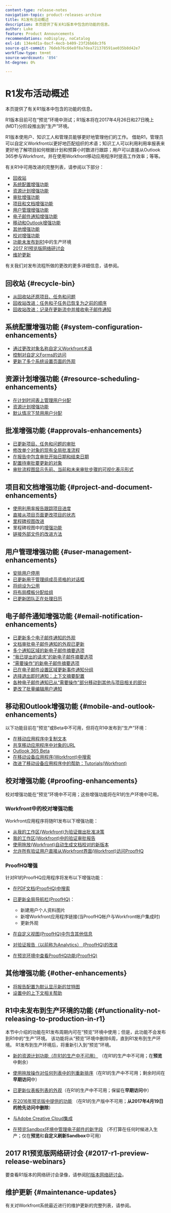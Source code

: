 ```yaml
---
content-type: release-notes
navigation-topic: product-releases-archive
title: R1发布活动概述
description: 本页提供了有关R1版本中包含的功能的信息。
author: Luke
feature: Product Announcements
recommendations: noDisplay, noCatalog
exl-id: 134e4d1a-0acf-4ecb-b409-23f26b68c3f6
source-git-commit: 76deb76c66e8f8a7dea721378591ae035b8d42e7
workflow-type: tm+mt
source-wordcount: '894'
ht-degree: 0%

---
```


# R1发布活动概述

本页提供了有关R1版本中包含的功能的信息。 

R1版本目前可在“预览”环境中测试；R1版本将在2017年4月26日和27日晚上(MDT)分阶段推出到“生产”环境。

R1版本使用户、知识工人和管理员能够更好地管理他们的工作。 借助R1，管理员可以自定义Workfront以更好地匹配组织的术语；知识工人可以利用利用率报表来更好地了解项目如何根据计划和预算小时数进行跟踪；用户可以直接从Outlook 365参与Workfront，并在使用Workfront移动应用程序时提高工作效率；等等。

有关R1中可用改进的完整列表，请参阅以下部分：

* [回收站](#recycle-bin)
* [系统配置增强功能](#system-configuration-enhancements)
* [资源计划增强功能](#resource-scheduling-enhancements)
* [审批增强功能](#approvals-enhancements)
* [项目和文档增强功能](#project-and-document-enhancements)
* [用户管理增强功能](#user-management-enhancements)
* [电子邮件通知增强功能](#email-notification-enhancements)
* [移动和Outlook增强功能](#mobile-and-outlook-enhancements)
* [其他增强功能](#other-enhancements)
* [校对增强功能](#proofing-enhancements)
* [功能未发布到R1](#functionality-not-releasing-to-production-in-r1)中的生产环境
* [2017 R1预览版网络研讨会](#2017-r1-preview-release-webinars)
* [维护更新](#maintenance-updates)

有关我们对发布流程所做的更改的更多详细信息，请参阅。

## 回收站 {#recycle-bin}

* [从回收站还原项目、任务和问题](../../../../product-announcements/product-releases/quarterly-release-archive/r1-release-activity/r1-peview-1-and-2.md#restore-projects-tasks-and-issues-with-recycle-bin)
* [回收站改进：任务和子任务已恢复为之前的顺序](../../../../product-announcements/product-releases/quarterly-release-archive/r1-release-activity/r1-preview-5.md#recycle-bin-improvement-tasks-and-subtasks-are-restored-to-their-previous-order)
* [回收站改进：记录在更新流中并接收电子邮件通知](../../../../product-announcements/product-releases/quarterly-release-archive/r1-release-activity/r1-preview-4.md#enhancements-when-restoring-objects)

## 系统配置增强功能 {#system-configuration-enhancements}

* [通过更改对象名称自定义Workfront术语](../../../../product-announcements/product-releases/quarterly-release-archive/r1-release-activity/r1-preview-3.md#customizing-workfront-terminology-by-changing-object-names)
* [控制对自定义Forms的访问](../../../../product-announcements/product-releases/quarterly-release-archive/r1-release-activity/available-in-preview-in-2016.md#control-access-to-custom-forms)
* [更新了多个系统设置页面的外观](../../../../product-announcements/product-releases/quarterly-release-archive/r1-release-activity/r1-preview-5.md#updated-look-and-feel-of-several-system-setup-pages)

## 资源计划增强功能 {#resource-scheduling-enhancements}

* [在计划时间表上管理用户分配](../../../../product-announcements/product-releases/quarterly-release-archive/r1-release-activity/available-in-preview-in-2016.md#manage-user-allocations-on-the-scheduling-timeline)
* [资源计划增强功能](../../../../product-announcements/product-releases/quarterly-release-archive/r1-release-activity/r1-preview-3.md#resource-scheduling-enhancements)
* [默认情况下禁用用户分配](../../../../product-announcements/product-releases/quarterly-release-archive/r1-release-activity/available-in-preview-in-2016.md#user-allocations-are-disabled-by-default)

## 批准增强功能 {#approvals-enhancements}

* [已更新项目、任务和问题的审批](../../../../product-announcements/product-releases/quarterly-release-archive/r1-release-activity/r1-preview-4.md#update-project-task-and-issue-approval)
* [修改单个对象的现有全局批准流程](../../../../product-announcements/product-releases/quarterly-release-archive/r1-release-activity/r1-preview-5.md#modify-an-existing-global-approval-process-for-an-individual-object)
* [在报告中包含审批开始日期和结束日期](../../../../product-announcements/product-releases/quarterly-release-archive/r1-release-activity/r1-preview-3.md#include-approval-start-and-end-dates-in-reports)
* [配置待审批要更新的对象](../../../../product-announcements/product-releases/quarterly-release-archive/r1-release-activity/r1-peview-1-and-2.md#configure-objects-that-are-pending-approval-to-be-updated)
* [审批流程图显示先前、当前和未来审批步骤的可视化表示形式](../../../../product-announcements/product-releases/quarterly-release-archive/r1-release-activity/r1-peview-1-and-2.md#approval-diagram-shows-visual-representation-of-previous-current-and-future-approval-steps)

## 项目和文档增强功能 {#project-and-document-enhancements}

* [使用利用率报告跟踪项目进度](../../../../product-announcements/product-releases/quarterly-release-archive/r1-release-activity/r1-preview-5.md#track-project-progress-with-a-utilization-report)
* [直接从项目页面更改项目的状态](../../../../product-announcements/product-releases/quarterly-release-archive/r1-release-activity/r1-preview-4.md#change-the-status-of-a-project-directly-from-the-project-page)
* [里程碑视图改进](../../../../product-announcements/product-releases/quarterly-release-archive/r1-release-activity/r1-preview-5.md#milestone-view-improvements)
* 里程碑视图中的[增强功能](../../../../product-announcements/product-releases/quarterly-release-archive/r1-release-activity/r1-preview-3.md#enhancements-in-the-milestone-view)
* [链接外部文件的改进方法](../../../../product-announcements/product-releases/quarterly-release-archive/r1-release-activity/r1-preview-3.md#improved-method-for-connecting-external-files)

## 用户管理增强功能 {#user-management-enhancements}

* [安排用户停用](../../../../product-announcements/product-releases/quarterly-release-archive/r1-release-activity/r1-preview-4.md#schedule-users-for-deactivation)
* [已更新用于管理组成员资格的对话框](../../../../product-announcements/product-releases/quarterly-release-archive/r1-release-activity/r1-preview-4.md#updated-dialog-box-for-managing-group-membership)
* [将组设为公用](../../../../product-announcements/product-releases/quarterly-release-archive/r1-release-activity/r1-peview-1-and-2.md#ability-to-make-a-group-public)
* [将布局模板分配给组](../../../../product-announcements/product-releases/quarterly-release-archive/r1-release-activity/r1-peview-1-and-2.md#assing-layout-templates-to-groups)
* [已更新团队正在处理日历](../../../../product-announcements/product-releases/quarterly-release-archive/r1-release-activity/r1-preview-3.md#updated-team-working-on-calendar)

## 电子邮件通知增强功能 {#email-notification-enhancements}

* [已更新多个电子邮件通知的外观](../../../../product-announcements/product-releases/quarterly-release-archive/r1-release-activity/r1-peview-1-and-2.md#updated-look-and-feel-of-email-notifications)
* [文档审批电子邮件通知的外观已更新](../../../../product-announcements/product-releases/quarterly-release-archive/r1-release-activity/r1-preview-3.md#updated-look-and-feel-of-email-notifications)
* [多个通知区域的新电子邮件摘要选项](../../../../product-announcements/product-releases/quarterly-release-archive/r1-release-activity/r1-peview-1-and-2.md#new-email-digest-options-for-several-notification-areas)
* [“我已提出的请求”的新电子邮件摘要选项](../../../../product-announcements/product-releases/quarterly-release-archive/r1-release-activity/r1-preview-3.md#new-email-digest-options-for-requests-i-have-made)
* [“需要操作”的新电子邮件摘要选项](../../../../product-announcements/product-releases/quarterly-release-archive/r1-release-activity/r1-preview-4.md#new-email-digest-options)
* [已在电子邮件设置区域更新事件通知分组](../../../../product-announcements/product-releases/quarterly-release-archive/r1-release-activity/r1-preview-5.md#updated-event-notifications-in-the-setup-area)
* [选择退出即时通知：上下文摘要配置](../../../../product-announcements/product-releases/quarterly-release-archive/r1-release-activity/r1-preview-5.md#opt-out-of-instant-notifications-in-context-digest-configuration)
* [各种电子邮件通知已从“需要操作”部分移动到其他与项目相关的部分](../../../../product-announcements/product-releases/quarterly-release-archive/r1-release-activity/r1-preview-5.md#various-email-notifications-moved-from-the-action-needed-section-to-other-project-related-sections)
* [更改了批量编辑用户通知](../../../../product-announcements/product-releases/quarterly-release-archive/r1-release-activity/r1-peview-1-and-2.md#changes-to-bulk-editing-user-notifications)

## 移动和Outlook增强功能 {#mobile-and-outlook-enhancements}

以下功能目前在“预览”或Beta中不可用，但将在R1中发布到“生产”环境：

* [在移动应用程序中复制文本](../../../../product-announcements/product-releases/quarterly-release-archive/r1-release-activity/r1-preview-4.md#copy-text-in-the-mobile-app)
* [共享移动应用程序中对象的URL](../../../../product-announcements/product-releases/quarterly-release-archive/r1-release-activity/r1-peview-1-and-2.md#share-the-url-of-an-object-in-the-mobile-app)
* [Outlook 365 Beta](../../../../product-announcements/product-releases/quarterly-release-archive/r1-release-activity/available-in-preview-in-2016.md#outlook-365-beta) 
* [在移动设备应用程序(Workfront)中搜索](../../../../product-announcements/product-releases/quarterly-release-archive/r1-release-activity/r1-final.md#search-in-the-mobile-app)
* [改进了移动设备应用程序中的帮助：Tutorials(Workfront)](../../../../product-announcements/product-releases/quarterly-release-archive/r1-release-activity/r1-final.md#improved-help-in-the-mobile-app-tutorials)

## 校对增强功能 {#proofing-enhancements}

校对增强功能在“预览”环境中不可用；这些增强功能将在R1的生产环境中可用。

### Workfront中的校对增强功能

Workfront应用程序将随R1发布以下增强功能：

* [从我的工作区(Workfront)为验证做出批准决策](../../../../product-announcements/product-releases/quarterly-release-archive/r1-release-activity/r1-final.md#make-approval-decisions-for-proofs-from-the-my-work-area)
* [我的工作区(Workfront)中的验证审批报告](../../../../product-announcements/product-releases/quarterly-release-archive/r1-release-activity/r1-final.md#report-on-proofing-approvals)
* [使用拖放(Workfront)自动生成文档校对的新版本](../../../../product-announcements/product-releases/quarterly-release-archive/r1-release-activity/r1-final.md#automatically-generate-a-new-version-of-a-document-proof-using-drag-and-drop)
* [允许所有验证用户直接从Workfront界面(Workfront)访问ProofHQ](../../../../product-announcements/product-releases/quarterly-release-archive/r1-release-activity/r1-final.md#enable-all-proofing-users-to-access-proofhq)

### ProofHQ增强

针对R1的ProofHQ应用程序将发布以下增强功能：

* [在PDF文档(ProofHQ)中搜索](../../../../product-announcements/product-releases/quarterly-release-archive/r1-release-activity/r1-final.md#search-in-pdf-documents)
* [已更新全局导航栏(ProofHQ)](../../../../product-announcements/product-releases/quarterly-release-archive/r1-release-activity/r1-final.md#updated-global-navigation-bar)：

   * 新建用户个人资料图片
   * 新增Workfront应用程序链接(当ProofHQ帐户与Workfront帐户集成时)
   * 更新外观

* [在自定义视图(ProofHQ)中包含其他信息](../../../../product-announcements/product-releases/quarterly-release-archive/r1-release-activity/r1-final.md#include-additional-information-in-custom-views)
* [对验证报告（以前称为Analytics） (ProofHQ)的改进](../../../../product-announcements/product-releases/quarterly-release-archive/r1-release-activity/r1-final.md#improvements-to-proofing-reports)
* [在预览环境中查看ProofHQ功能(ProofHQ)](../../../../product-announcements/product-releases/quarterly-release-archive/r1-release-activity/r1-final.md#view-proofhq-functionality-in-the-preview-environment)

## 其他增强功能 {#other-enhancements}

* [将报告配置为默认显示新的甘特图](../../../../product-announcements/product-releases/quarterly-release-archive/r1-release-activity/r1-preview-5.md#configure-reports-to-show-the-new-gantt-chart-by-default)
* [设置中的上下文相关帮助](../../../../product-announcements/product-releases/quarterly-release-archive/r1-release-activity/r1-peview-1-and-2.md#context-sensitive-help)

## R1中未发布到生产环境的功能 {#functionality-not-releasing-to-production-in-r1}

本节中介绍的功能在R1发布周期内可在“预览”环境中使用；但是，此功能不会发布到R1中的“生产”环境。 该功能将从“预览”环境中删除6周，直到R1发布到生产环境。 R1发布到生产环境后，将重新引入到“预览”环境。

* [新的资源计划功能（在R1的生产中不可用）](../../../../product-announcements/product-releases/quarterly-release-archive/r1-release-activity/r1-preview-5.md#new-resource-planning-functionality) （在R1的生产中不可用；在&#x200B;**预览**&#x200B;中剩余）

* [使用拖放操作对任何列表中的列重新排序](../../../../product-announcements/product-releases/quarterly-release-archive/r1-release-activity/available-in-preview-in-2016.md#reorder-columns)（在R1的生产中不可用；剩余时间在&#x200B;**早期访问**&#x200B;中）

* [已更新仪表板列表的外观](../../../../product-announcements/product-releases/quarterly-release-archive/r1-release-activity/available-in-preview-in-2016.md#updated-look-and-feel-in-the-dashboard-list)（在R1的生产中不可用；保留在&#x200B;**早期访问**&#x200B;中）

* [在2016年预览版中提供的功能](../../../../product-announcements/product-releases/quarterly-release-archive/r1-release-activity/available-in-preview-in-2016.md#updated-calendare-in-the-my-work-area) （在R1的生产版中不可用；**从2017年4月19日的抢先访问中删除**）

* [与Adobe Creative Cloud集成](../../../../product-announcements/product-releases/quarterly-release-archive/r1-release-activity/available-in-preview-in-2016.md#adobe-creative-cloud)
* [在预览Sandbox环境中管理电子邮件的新字段](../../../../product-announcements/product-releases/quarterly-release-archive/r1-release-activity/r1-final.md#new-field-for-managing-emails-in-the-preview-sandbox-environment) （不打算在任何时候进入生产；仅在&#x200B;**预览**&#x200B;和&#x200B;**自定义刷新Sandbox**&#x200B;中可用）

## 2017 R1预览版网络研讨会 {#2017-r1-preview-release-webinars}

要查看R1版本的网络研讨会录像，请参阅[R1版本网络研讨会](../../../../product-announcements/product-releases/quarterly-release-archive/r1-release-activity/r1-release-webinars.md)。   

## 维护更新 {#maintenance-updates}

有关对Workfront系统最近进行的维护更新的完整列表，请参阅。
